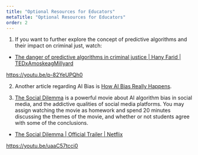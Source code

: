 ```yaml
---
title: "Optional Resources for Educators"
metaTitle: "Optional Resources for Educators"
order: 2
---
```


1. If you want to further explore the concept of predictive algorithms and their impact on criminal just, watch: 

* [The danger of predictive algorithms in criminal justice | Hany Farid | TEDxAmoskeagMillyard](https://youtu.be/p-82YeUPQh0)

https://youtu.be/p-82YeUPQh0

2. Another article regarding AI Bias is <a href="/unit-4/day-5/how-ai-bias-happens">How AI Bias Really Happens</a>.

3. [The Social Dilemma](https://www.thesocialdilemma.com/) is a powerful movie about AI algorithm bias in social media, and the addictive qualities of social media platforms. You may assign watching the movie as homework and spend 20 minutes discussing the themes of the movie, and whether or not students agree with some of the conclusions.

* [The Social Dilemma | Official Trailer | Netflix ](https://youtu.be/uaaC57tcci0)

https://youtu.be/uaaC57tcci0